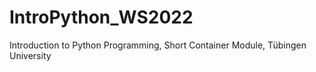 # IntroPython_WS2022
Introduction to Python Programming, Short Container Module, Tübingen University
